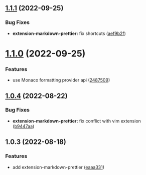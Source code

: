 ## [1.1.1](https://github.com/purocean/yank-note-extension/compare/extension-markdown-prettier-1.1.0...extension-markdown-prettier-1.1.1) (2022-09-25)


### Bug Fixes

* **extension-markdown-prettier:** fix shortcuts ([aef9b2f](https://github.com/purocean/yank-note-extension/commit/aef9b2f8fa8afdfe625a0342481b70ddf7f049e7))



# [1.1.0](https://github.com/purocean/yank-note-extension/compare/extension-markdown-prettier-1.0.4...extension-markdown-prettier-1.1.0) (2022-09-25)


### Features

* use Monaco formatting provider api ([2487509](https://github.com/purocean/yank-note-extension/commit/2487509b3c1c8b66798198b90957b212ce4420aa))



## [1.0.4](https://github.com/purocean/yank-note-extension/compare/extension-markdown-prettier-1.0.3...extension-markdown-prettier-1.0.4) (2022-08-22)


### Bug Fixes

* **extension-markdown-prettier:** fix conflict with vim extension ([b9447aa](https://github.com/purocean/yank-note-extension/commit/b9447aa6a827ecedb5d3ab14e679df8b10753aad))



## 1.0.3 (2022-08-18)


### Features

* add extension-markdown-prettier ([eaaa331](https://github.com/purocean/yank-note-extension/commit/eaaa331cebb973411e0d84afa92e1caeef4992fc))



